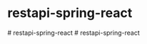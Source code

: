 # restapi-spring-react
#   r e s t a p i - s p r i n g - r e a c t  
 #   r e s t a p i - s p r i n g - r e a c t  
 